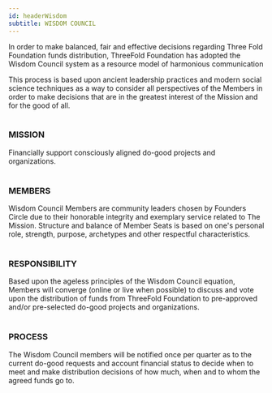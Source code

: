 ```yaml
---
id: headerWisdom
subtitle: WISDOM COUNCIL
---
```


In order to make balanced, fair and effective decisions regarding Three Fold Foundation funds distribution, ThreeFold Foundation has adopted the Wisdom Council system as a resource model of harmonious communication

This process is based upon ancient leadership practices and modern social science techniques as a way to consider all perspectives of the Members in order to make decisions that are in the greatest interest of the Mission and for the good of all.
<br />
<br />
<h3>MISSION</h3>
Financially support consciously aligned do-good projects and organizations.
<br />
<br />
<h3>MEMBERS</h3>
Wisdom Council Members are community leaders chosen by Founders Circle due to their honorable integrity and exemplary service related to The Mission. Structure and balance of Member Seats is based on one's personal role, strength, purpose, archetypes and other respectful characteristics.
<br />
<br />
<h3>RESPONSIBILITY</h3>
Based upon the ageless principles of the Wisdom Council equation, Members will converge (online or live when possible) to discuss and vote upon the distribution of funds from ThreeFold Foundation to pre-approved and/or pre-selected do-good projects and organizations.
<br />
<br />
<h3>PROCESS</h3>
The Wisdom Council members will be notified once per quarter as to the current do-good requests and account financial status to decide when to meet and make distribution decisions of how much, when and to whom the agreed funds go to.
